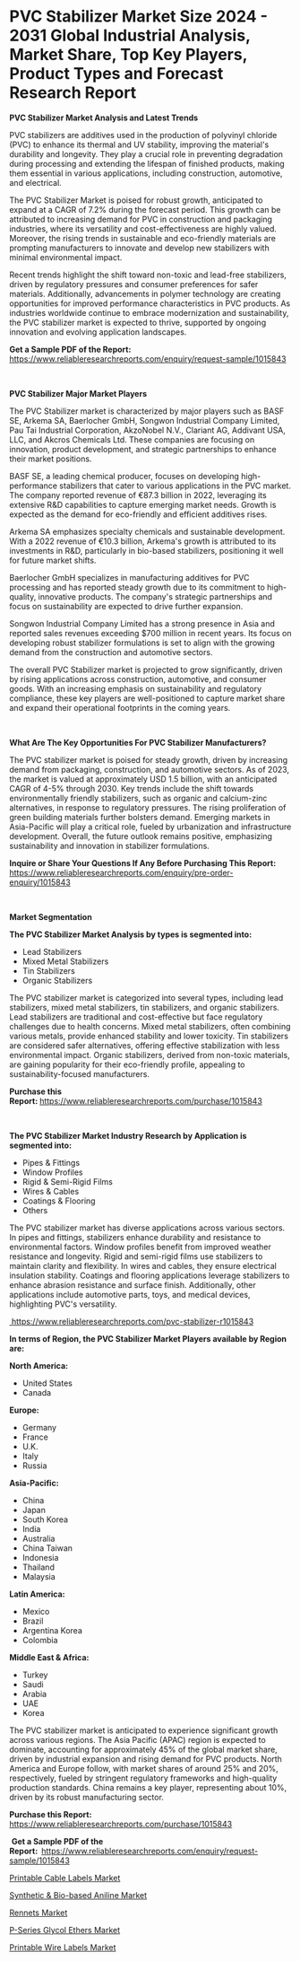 <p><h1>PVC Stabilizer Market Size 2024 - 2031 Global Industrial Analysis, Market Share, Top Key Players, Product Types and Forecast Research Report</h1></p><p><strong>PVC Stabilizer Market Analysis and Latest Trends</strong></p>
<p><p>PVC stabilizers are additives used in the production of polyvinyl chloride (PVC) to enhance its thermal and UV stability, improving the material's durability and longevity. They play a crucial role in preventing degradation during processing and extending the lifespan of finished products, making them essential in various applications, including construction, automotive, and electrical.</p><p>The PVC Stabilizer Market is poised for robust growth, anticipated to expand at a CAGR of 7.2% during the forecast period. This growth can be attributed to increasing demand for PVC in construction and packaging industries, where its versatility and cost-effectiveness are highly valued. Moreover, the rising trends in sustainable and eco-friendly materials are prompting manufacturers to innovate and develop new stabilizers with minimal environmental impact.</p><p>Recent trends highlight the shift toward non-toxic and lead-free stabilizers, driven by regulatory pressures and consumer preferences for safer materials. Additionally, advancements in polymer technology are creating opportunities for improved performance characteristics in PVC products. As industries worldwide continue to embrace modernization and sustainability, the PVC stabilizer market is expected to thrive, supported by ongoing innovation and evolving application landscapes.</p></p>
<p><strong>Get a Sample PDF of the Report:&nbsp;</strong> <a href="https://www.reliableresearchreports.com/enquiry/request-sample/1015843?utm_campaign=40&utm_medium=2&utm_source=Github&utm_content=ia&utm_term=11122024&utm_id=pvc-stabilizer">https://www.reliableresearchreports.com/enquiry/request-sample/1015843</a></p>
<p>&nbsp;</p>
<p><strong>PVC Stabilizer Major Market Players</strong></p>
<p><p>The PVC Stabilizer market is characterized by major players such as BASF SE, Arkema SA, Baerlocher GmbH, Songwon Industrial Company Limited, Pau Tai Industrial Corporation, AkzoNobel N.V., Clariant AG, Addivant USA, LLC, and Akcros Chemicals Ltd. These companies are focusing on innovation, product development, and strategic partnerships to enhance their market positions.</p><p>BASF SE, a leading chemical producer, focuses on developing high-performance stabilizers that cater to various applications in the PVC market. The company reported revenue of €87.3 billion in 2022, leveraging its extensive R&D capabilities to capture emerging market needs. Growth is expected as the demand for eco-friendly and efficient additives rises.</p><p>Arkema SA emphasizes specialty chemicals and sustainable development. With a 2022 revenue of €10.3 billion, Arkema's growth is attributed to its investments in R&D, particularly in bio-based stabilizers, positioning it well for future market shifts. </p><p>Baerlocher GmbH specializes in manufacturing additives for PVC processing and has reported steady growth due to its commitment to high-quality, innovative products. The company's strategic partnerships and focus on sustainability are expected to drive further expansion.</p><p>Songwon Industrial Company Limited has a strong presence in Asia and reported sales revenues exceeding $700 million in recent years. Its focus on developing robust stabilizer formulations is set to align with the growing demand from the construction and automotive sectors.</p><p>The overall PVC Stabilizer market is projected to grow significantly, driven by rising applications across construction, automotive, and consumer goods. With an increasing emphasis on sustainability and regulatory compliance, these key players are well-positioned to capture market share and expand their operational footprints in the coming years.</p></p>
<p>&nbsp;</p>
<p><strong>What Are The Key Opportunities For PVC Stabilizer Manufacturers?</strong></p>
<p><p>The PVC stabilizer market is poised for steady growth, driven by increasing demand from packaging, construction, and automotive sectors. As of 2023, the market is valued at approximately USD 1.5 billion, with an anticipated CAGR of 4-5% through 2030. Key trends include the shift towards environmentally friendly stabilizers, such as organic and calcium-zinc alternatives, in response to regulatory pressures. The rising proliferation of green building materials further bolsters demand. Emerging markets in Asia-Pacific will play a critical role, fueled by urbanization and infrastructure development. Overall, the future outlook remains positive, emphasizing sustainability and innovation in stabilizer formulations.</p></p>
<p><strong>Inquire or Share Your Questions If Any Before Purchasing This Report:</strong> <a href="https://www.reliableresearchreports.com/enquiry/pre-order-enquiry/1015843?utm_campaign=40&utm_medium=2&utm_source=Github&utm_content=ia&utm_term=11122024&utm_id=pvc-stabilizer">https://www.reliableresearchreports.com/enquiry/pre-order-enquiry/1015843</a></p>
<p>&nbsp;</p>
<p><strong>Market Segmentation</strong></p>
<p><strong>The PVC Stabilizer Market Analysis by types is segmented into:</strong></p>
<p><ul><li>Lead Stabilizers</li><li>Mixed Metal Stabilizers</li><li>Tin Stabilizers</li><li>Organic Stabilizers</li></ul></p>
<p><p>The PVC stabilizer market is categorized into several types, including lead stabilizers, mixed metal stabilizers, tin stabilizers, and organic stabilizers. Lead stabilizers are traditional and cost-effective but face regulatory challenges due to health concerns. Mixed metal stabilizers, often combining various metals, provide enhanced stability and lower toxicity. Tin stabilizers are considered safer alternatives, offering effective stabilization with less environmental impact. Organic stabilizers, derived from non-toxic materials, are gaining popularity for their eco-friendly profile, appealing to sustainability-focused manufacturers.</p></p>
<p><strong>Purchase this Report:&nbsp;</strong><a href="https://www.reliableresearchreports.com/purchase/1015843?utm_campaign=40&utm_medium=2&utm_source=Github&utm_content=ia&utm_term=11122024&utm_id=pvc-stabilizer">https://www.reliableresearchreports.com/purchase/1015843</a></p>
<p>&nbsp;</p>
<p><strong>The PVC Stabilizer Market Industry Research by Application is segmented into:</strong></p>
<p><ul><li>Pipes & Fittings</li><li>Window Profiles</li><li>Rigid & Semi-Rigid Films</li><li>Wires & Cables</li><li>Coatings & Flooring</li><li>Others</li></ul></p>
<p><p>The PVC stabilizer market has diverse applications across various sectors. In pipes and fittings, stabilizers enhance durability and resistance to environmental factors. Window profiles benefit from improved weather resistance and longevity. Rigid and semi-rigid films use stabilizers to maintain clarity and flexibility. In wires and cables, they ensure electrical insulation stability. Coatings and flooring applications leverage stabilizers to enhance abrasion resistance and surface finish. Additionally, other applications include automotive parts, toys, and medical devices, highlighting PVC's versatility.</p></p>
<p><a href="https://www.reliableresearchreports.com/pvc-stabilizer-r1015843?utm_campaign=40&utm_medium=2&utm_source=Github&utm_content=ia&utm_term=11122024&utm_id=pvc-stabilizer">&nbsp;https://www.reliableresearchreports.com/pvc-stabilizer-r1015843</a></p>
<p><strong>In terms of Region, the PVC Stabilizer Market Players available by Region are:</strong></p>
<p>
    <p> <strong> North America: </strong>
        <ul>
            <li>United States</li>
            <li>Canada</li>
        </ul>
        </p> 
    <p> <strong> Europe: </strong>
        <ul>
            <li>Germany</li>
            <li>France</li>
            <li>U.K.</li>
            <li>Italy</li>
            <li>Russia</li>
        </ul>
        </p> 
    <p> <strong> Asia-Pacific: </strong>
        <ul>
            <li>China</li>
            <li>Japan</li>
            <li>South Korea</li>
            <li>India</li>
            <li>Australia</li>
            <li>China Taiwan</li>
            <li>Indonesia</li>
            <li>Thailand</li>
            <li>Malaysia</li>
        </ul>
        </p> 
    <p> <strong> Latin America: </strong>
        <ul>
            <li>Mexico</li>
            <li>Brazil</li>
            <li>Argentina Korea</li>
            <li>Colombia</li>
        </ul>
        </p> 
    <p> <strong> Middle East & Africa: </strong>
        <ul>
            <li>Turkey</li>
            <li>Saudi</li>
            <li>Arabia</li>
            <li>UAE</li>
            <li>Korea</li>
        </ul>
    </p>
    </p>
<p><p>The PVC stabilizer market is anticipated to experience significant growth across various regions. The Asia Pacific (APAC) region is expected to dominate, accounting for approximately 45% of the global market share, driven by industrial expansion and rising demand for PVC products. North America and Europe follow, with market shares of around 25% and 20%, respectively, fueled by stringent regulatory frameworks and high-quality production standards. China remains a key player, representing about 10%, driven by its robust manufacturing sector.</p></p>
<p><strong>Purchase this Report: </strong><a href="https://www.reliableresearchreports.com/purchase/1015843?utm_campaign=40&utm_medium=2&utm_source=Github&utm_content=ia&utm_term=11122024&utm_id=pvc-stabilizer">https://www.reliableresearchreports.com/purchase/1015843</a></p>
<p>&nbsp;<strong>Get a Sample PDF of the Report:&nbsp;&nbsp;</strong><a href="https://www.reliableresearchreports.com/enquiry/request-sample/1015843?utm_campaign=40&utm_medium=2&utm_source=Github&utm_content=ia&utm_term=11122024&utm_id=pvc-stabilizer">https://www.reliableresearchreports.com/enquiry/request-sample/1015843</a></p>
<p><strong></strong></p>
<p><p><a href="https://www.linkedin.com/pulse/printable-cable-labels-market-expansion-industry-dynamics-irdfe?utm_campaign=40&utm_medium=2&utm_source=Github&utm_content=ia&utm_term=11122024&utm_id=pvc-stabilizer">Printable Cable Labels Market</a></p><p><a href="https://github.com/abbislposival/Market-Research-Report-List-1/blob/main/synthetic-bio-based-aniline-market.md?utm_campaign=40&utm_medium=2&utm_source=Github&utm_content=ia&utm_term=11122024&utm_id=pvc-stabilizer">Synthetic & Bio-based Aniline Market</a></p><p><a href="https://www.linkedin.com/pulse/rennets-market-analysis-sizetrends-size-forecast-increasing-kxd0e?utm_campaign=40&utm_medium=2&utm_source=Github&utm_content=ia&utm_term=11122024&utm_id=pvc-stabilizer">Rennets Market</a></p><p><a href="https://github.com/ParvinKhatun77/Market-Research-Report-List-1/blob/main/p-series-glycol-ethers-market.md?utm_campaign=40&utm_medium=2&utm_source=Github&utm_content=ia&utm_term=11122024&utm_id=pvc-stabilizer">P-Series Glycol Ethers Market</a></p><p><a href="https://www.linkedin.com/pulse/printable-wire-labels-market-research-report-shows-impressive-l5bre?utm_campaign=40&utm_medium=2&utm_source=Github&utm_content=ia&utm_term=11122024&utm_id=pvc-stabilizer">Printable Wire Labels Market</a></p></p>